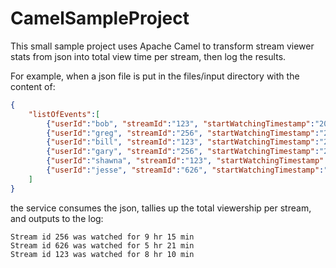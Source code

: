 # CamelSampleProject
This small sample project uses Apache Camel to transform stream viewer stats from json into total view time per stream, then log the results.

For example, when a json file is put in the files/input directory with the content of:

```json
{
    "listOfEvents":[
        {"userId":"bob", "streamId":"123", "startWatchingTimestamp":"2022-05-18T17:45:55", "endWatchingTimestamp":"2022-05-18T19:45:55"},
        {"userId":"greg", "streamId":"256", "startWatchingTimestamp":"2022-05-18T09:35:20", "endWatchingTimestamp":"2022-05-18T14:02:01"},
        {"userId":"bill", "streamId":"123", "startWatchingTimestamp":"2022-05-18T17:45:55", "endWatchingTimestamp":"2022-05-18T20:45:55"},
        {"userId":"gary", "streamId":"256", "startWatchingTimestamp":"2022-05-18T09:15:20", "endWatchingTimestamp":"2022-05-18T14:05:01"},
        {"userId":"shawna", "streamId":"123", "startWatchingTimestamp":"2022-05-18T16:45:55", "endWatchingTimestamp":"2022-05-18T19:55:55"},
        {"userId":"jesse", "streamId":"626", "startWatchingTimestamp":"2022-05-18T09:30:20", "endWatchingTimestamp":"2022-05-18T14:52:01"}
    ]
}
```

the service consumes the json, tallies up the total viewership per stream, and outputs to the log:
```
Stream id 256 was watched for 9 hr 15 min
Stream id 626 was watched for 5 hr 21 min
Stream id 123 was watched for 8 hr 10 min
```

